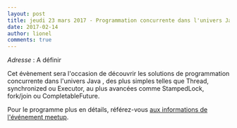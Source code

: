 ```yaml
---
layout: post
title: jeudi 23 mars 2017 - Programmation concurrente dans l'univers Java
date: 2017-02-14
author: lionel
comments: true
---
```


_Adresse_ : A définir

Cet évènement sera l'occasion de découvrir les solutions de programmation concurrente dans l'univers Java , des plus simples telles que Thread, synchronized ou Executor, au plus avancées comme StampedLock, fork/join ou CompletableFuture.

Pour le programme plus en détails, référez-vous [aux informations de l'événement meetup](http://www.meetup.com/fr-FR/Toulouse-Java-User-Group/events/237603924/).
